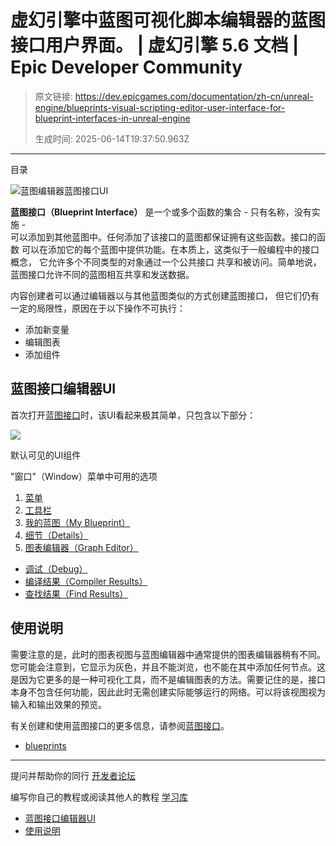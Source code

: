 # 虚幻引擎中蓝图可视化脚本编辑器的蓝图接口用户界面。 | 虚幻引擎 5.6 文档 | Epic Developer Community

> 原文链接: https://dev.epicgames.com/documentation/zh-cn/unreal-engine/blueprints-visual-scripting-editor-user-interface-for-blueprint-interfaces-in-unreal-engine
> 
> 生成时间: 2025-06-14T19:37:50.963Z

---

目录

![蓝图编辑器蓝图接口UI](https://dev.epicgames.com/community/api/documentation/image/1461def1-284c-45ae-b2b5-7f73c8f4e490?resizing_type=fill&width=1920&height=335)

**蓝图接口（Blueprint Interface）** 是一个或多个函数的集合 - 只有名称，没有实施 -  
可以添加到其他蓝图中。任何添加了该接口的蓝图都保证拥有这些函数。接口的函数 可以在添加它的每个蓝图中提供功能。在本质上，这类似于一般编程中的接口概念， 它允许多个不同类型的对象通过一个公共接口 共享和被访问。简单地说，蓝图接口允许不同的蓝图相互共享和发送数据。

内容创建者可以通过编辑器以与其他蓝图类似的方式创建蓝图接口， 但它们仍有一定的局限性，原因在于以下操作不可执行：

-   添加新变量
-   编辑图表
-   添加组件

## 蓝图接口编辑器UI

首次打开[蓝图接口](/documentation/zh-cn/unreal-engine/blueprint-interface-in-unreal-engine)时，该UI看起来极其简单，只包含以下部分：

![](https://d1iv7db44yhgxn.cloudfront.net/documentation/images/c987f4d7-5cdf-4722-909f-e2ad91200121/interfacenumbered.png)

默认可见的UI组件

"窗口"（Window）菜单中可用的选项

1.  [菜单](/documentation/zh-cn/unreal-engine/menu-for-the-blueprints-visual-scripting-editor-in-unreal-engine)
2.  [工具栏](/documentation/zh-cn/unreal-engine/toolbar-in-the-blueprints-visual-scripting-editor-for-unreal-engine)
3.  [我的蓝图（My Blueprint）](/documentation/zh-cn/unreal-engine/my-blueprint-panel-in-the-blueprints-visual-scripting-editor-for-unreal-engine)
4.  [细节（Details）](/documentation/zh-cn/unreal-engine/details-panel-in-the-blueprints-visual-scriting-editor-for-unreal-engine)
5.  [图表编辑器（Graph Editor）](/documentation/zh-cn/unreal-engine/graph-editor-for-the-blueprints-visual-scripting-editor-in-unreal-engine)

-   [调试（Debug）](/documentation/zh-cn/unreal-engine/debug-panel-in-the-blueprints-visual-scripting-editor-for-unreal-engine)
-   [编译结果（Compiler Results）](/documentation/zh-cn/unreal-engine/compiler-results-in-the-blueprints-visual-scripting-editor-for-unreal-engine)
-   [查找结果（Find Results）](/documentation/zh-cn/unreal-engine/find-result-panel-in-the-blueprints-visual-scripting-editor-for-unreal-engine)

## 使用说明

需要注意的是，此时的图表视图与蓝图编辑器中通常提供的图表编辑器稍有不同。您可能会注意到，它显示为灰色，并且不能浏览，也不能在其中添加任何节点。这是因为它更多的是一种可视化工具，而不是编辑图表的方法。需要记住的是，接口本身不包含任何功能，因此此时无需创建实际能够运行的网络。可以将该视图视为输入和输出效果的预览。

有关创建和使用蓝图接口的更多信息，请参阅[蓝图接口](/documentation/zh-cn/unreal-engine/blueprint-interface-in-unreal-engine)。

-   [blueprints](https://dev.epicgames.com/community/search?query=blueprints)

* * *

提问并帮助你的同行 [开发者论坛](https://forums.unrealengine.com/categories?tag=unreal-engine)

编写你自己的教程或阅读其他人的教程 [学习库](https://dev.epicgames.com/community/unreal-engine/learning)

-   [蓝图接口编辑器UI](/documentation/zh-cn/unreal-engine/blueprints-visual-scripting-editor-user-interface-for-blueprint-interfaces-in-unreal-engine#%E8%93%9D%E5%9B%BE%E6%8E%A5%E5%8F%A3%E7%BC%96%E8%BE%91%E5%99%A8ui)
-   [使用说明](/documentation/zh-cn/unreal-engine/blueprints-visual-scripting-editor-user-interface-for-blueprint-interfaces-in-unreal-engine#%E4%BD%BF%E7%94%A8%E8%AF%B4%E6%98%8E)